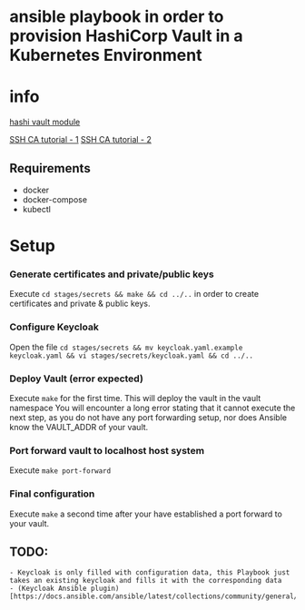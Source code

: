 # ansible playbook in order to provision HashiCorp Vault in a Kubernetes Environment

# info
[hashi vault module](https://terryhowe.github.io/ansible-modules-hashivault/modules/list_of_hashivault_modules.html)

[SSH CA tutorial - 1](https://www.lorier.net/docs/ssh-ca.html)
[SSH CA tutorial - 2](https://access.redhat.com/documentation/en-us/red_hat_enterprise_linux/6/html/deployment_guide/sec-using_openssh_certificate_authentication)

## Requirements

- docker
- docker-compose
- kubectl

# Setup

### Generate certificates and private/public keys
Execute `cd stages/secrets && make && cd ../..` in order to create certificates and private & public keys.

### Configure Keycloak
Open the file `cd stages/secrets && mv keycloak.yaml.example keycloak.yaml && vi stages/secrets/keycloak.yaml && cd ../..`

### Deploy Vault (error expected)
Execute `make` for the first time. This will deploy the vault in the vault namespace
You will encounter a long error stating that it cannot execute the next step, as you do not have any port forwarding setup, nor does Ansible know the VAULT_ADDR of your vault.

### Port forward vault to localhost host system
Execute `make port-forward`

### Final configuration
Execute `make` a second time after your have established a port forward to your vault.


## TODO:
    - Keycloak is only filled with configuration data, this Playbook just takes an existing keycloak and fills it with the corresponding data
    - (Keycloak Ansible plugin)[https://docs.ansible.com/ansible/latest/collections/community/general/keycloak_client_module.html]